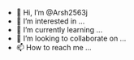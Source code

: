 - 👋 Hi, I’m @Arsh2563j
- 👀 I’m interested in ...
- 🌱 I’m currently learning ...
- 💞️ I’m looking to collaborate on ...
- 📫 How to reach me ...

<!---
Arsh2563j/Arsh2563j is a ✨ special ✨ repository because its `README.md` (this file) appears on your GitHub profile.
You can click the Preview link to take a look at your changes.
--->
